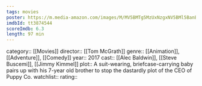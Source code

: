 ```yaml
---
tags: movies
poster: https://m.media-amazon.com/images/M/MV5BMTg5MzUxNzgxNV5BMl5BanBnXkFtZTgwMTM2NzQ3MjI@._V1_SX300.jpg
imdbId: tt3874544
scoreImdb: 6.3
length: 97 min
---
```


category:: [[Movies]]
director:: [[Tom McGrath]]
genre:: [[Animation]], [[Adventure]], [[Comedy]]
year:: 2017
cast:: [[Alec Baldwin]], [[Steve Buscemi]], [[Jimmy Kimmel]]
plot:: A suit-wearing, briefcase-carrying baby pairs up with his 7-year old brother to stop the dastardly plot of the CEO of Puppy Co.
watchlist::
rating::
